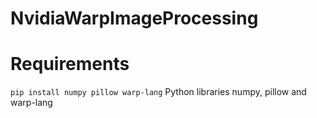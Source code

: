 # NvidiaWarpImageProcessing

# Requirements
```pip install numpy pillow warp-lang```
Python libraries numpy, pillow and warp-lang